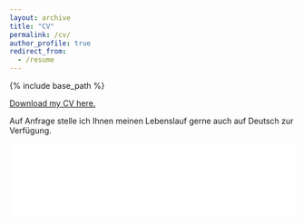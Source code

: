 ```yaml
---
layout: archive
title: "CV"
permalink: /cv/
author_profile: true
redirect_from:
  - /resume
---
```


{% include base_path %}
  
[Download my CV here.](../files/CV_Onur_Eryilmaz.pdf)

Auf Anfrage stelle ich Ihnen meinen Lebenslauf gerne auch auf Deutsch zur Verfügung.

<embed src="../files/CV_Onur_Eryilmaz.pdf" type="application/pdf" width="100%" height="130px">

